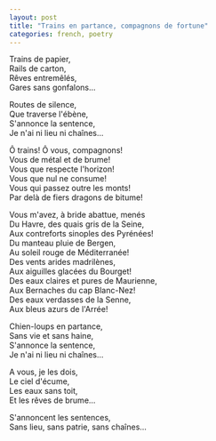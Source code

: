 ```yaml
---
layout: post
title: "Trains en partance, compagnons de fortune"
categories: french, poetry
---
```

  
Trains de papier,  
Rails de carton,  
Rêves entremêlés,  
Gares sans gonfalons...  
  
Routes de silence,  
Que traverse l'ébène,   
S'annonce la sentence,  
Je n'ai ni lieu ni chaînes...  
  
Ô trains! Ô vous, compagnons!  
Vous de métal et de brume!  
Vous que respecte l'horizon!  
Vous que nul ne consume!  
Vous qui passez outre les monts!  
Par delà de fiers dragons de bitume!  
  
Vous m'avez, à bride abattue, menés  
Du Havre, des quais gris de la Seine,   
Aux contreforts sinoples des Pyrénées!  
Du manteau pluie de Bergen,  
Au soleil rouge de Méditerranée!  
Des vents arides madrilènes,  
Aux aiguilles glacées du Bourget!  
Des eaux claires et pures de Maurienne,  
Aux Bernaches du cap Blanc-Nez!  
Des eaux verdasses de la Senne,  
Aux bleus azurs de l'Arrée!  
  
Chien-loups en partance,  
Sans vie et sans haine,   
S'annonce la sentence,  
Je n'ai ni lieu ni chaînes...  
  
A vous, je les dois,  
Le ciel d'écume,  
Les eaux sans toit,  
Et les rêves de brume...  
  
S'annoncent les sentences,  
Sans lieu, sans patrie, sans chaînes...